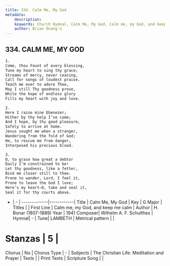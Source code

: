 ```yaml
---
title: 334. Calm Me, My God
metadata:
    description: 
    keywords: Church Hymnal, Calm Me, My God, Calm me, my God, and keep me calm, 
    author: Brian Onang'o
---
```



## 334. CALM ME, MY GOD

```txt
1.
Come, thou Fount of every blessing,
Tune my heart to sing thy grace;
Streams of mercy, never ceasing,
Call for songs of loudest praise.
Teach me ever to adore Thee,
May I still Thy goodness prove,
While the hope of endless glory
Fills my heart with joy and love.

2.
Here I raise mine Ebenezer;
Hither by thy help I’ve come;
And I hope, by thy good pleasure,
Safely to arrive at home.
Jesus sought me when a stranger,
Wandering from the fold of God;
He, to rescue me from danger,
Interposed his precious blood.

3.
O, to grace how great a debtor
Daily I’m constrained to be!
Let thy goodness, like a fetter,
Bind me closer still to thee.
Prone to wander, Lord, I feel it,
Prone to leave the God I love;
Here’s my heart–O, take and seal it,
Seal it for thy courts above.
```

- |   -  |
-------------|------------|
Title | Calm Me, My God |
Key | G Major |
Titles |  |
First Line | Calm me, my God, and keep me calm |
Author | H. Bonar (1807-1889)
Year | 1941
Composer| Wilhelm A. F. Schulthes |
Hymnal|  - |
Tune| LAMBETH |
Metrical pattern | |
# Stanzas | 5 |
Chorus | No |
Chorus Type | - |
Subjects | The Christian Life: Meditation and Prayer |
Texts |  |
Print Texts | 
Scripture Song |  |
  
